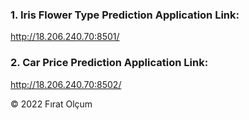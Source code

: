 ### 1. Iris Flower Type Prediction Application Link:
http://18.206.240.70:8501/

### 2. Car Price Prediction Application Link:
http://18.206.240.70:8502/



© 2022 Fırat Olçum

